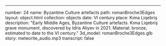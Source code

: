 ---

number: 24
name: Byzantine Culture artefacts
path: romanBroche3Edges
layout: object.html
collection: objects
date: VI century
place: Kıma Liqebriş
description: "Early Middle Ages, Byzantine Culture artefacts. Kıma Liqebriş grave monument, discovered by Idris Aliyev in 2021. Material: bronze, estimated to date to the VI century."
3d_model: romanBroche3Edges.glb
story: meteorite_audio.mp3
transcript: false
